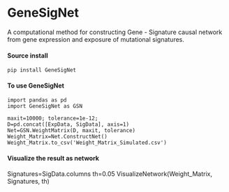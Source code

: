 # GeneSigNet
A computational method for constructing Gene - Signature causal network from gene expression and exposure of mutational signatures. 
#### Source install

```
pip install GeneSigNet
```

#### To use GeneSigNet

```
import pandas as pd
import GeneSigNet as GSN

maxit=10000; tolerance=1e-12; 
D=pd.concat([ExpData, SigData], axis=1)
Net=GSN.WeightMatrix(D, maxit, tolerance)  
Weight_Matrix=Net.ConstructNet()
Weight_Matrix.to_csv('Weight_Matrix_Simulated.csv')
```
#### Visualize the result as network

Signatures=SigData.columns
th=0.05
VisualizeNetwork(Weight_Matrix, Signatures, th)
